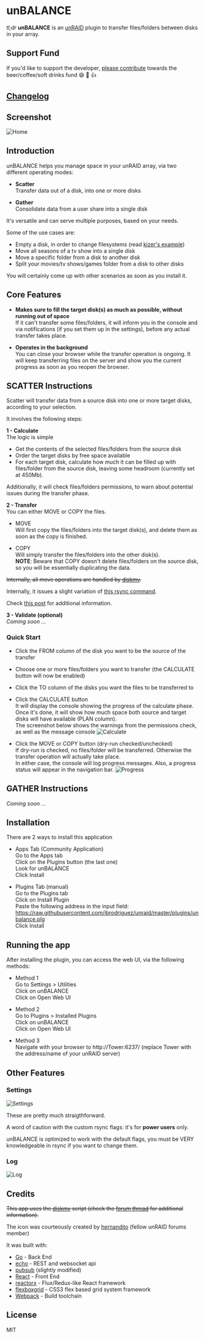 unBALANCE
=========

*tl;dr* **unBALANCE** is an [unRAID](http://lime-technology.com) plugin to transfer files/folders between disks in your array.

## Support Fund
If you'd like to support the developer, [please contribute](https://www.paypal.me/jbrodriguezio) towards the beer/coffee/soft drinks fund :smile: :clap: :+1:

## [Changelog](https://github.com/jbrodriguez/unbalance/releases)

## Screenshot
![Home](metadata/images/300-home.png)

## Introduction
unBALANCE helps you manage space in your unRAID array, via two different operating modes:

- **Scatter**<br/>
Transfer data out of a disk, into one or more disks

- **Gather**<br/>
Consolidate data from a user share into a single disk

It's versatile and can serve multiple purposes, based on your needs.

Some of the use cases are:
- Empty a disk, in order to change filesystems (read [kizer's example](http://lime-technology.com/forum/index.php?topic=45352.msg435488#msg435488))
- Move all seasons of a tv show into a single disk
- Move a specific folder from a disk to another disk
- Split your movies/tv shows/games folder from a disk to other disks

You will certainly come up with other scenarios as soon as you install it.

## Core Features
 - **Makes sure to fill the target disk(s) as much as possible, without
running out of space**<br>
If it can't transfer some files/folders, it will inform you in the console and via notifications (if you set them up in the settings), before any actual transfer takes place.

 - **Operates in the background**<br>
 You can close your browser while the transfer operation is ongoing. It will keep transferring files on the server and show you the current progress as soon as you reopen the browser.

## SCATTER Instructions
Scatter will transfer data from a source disk into one or more target disks, according to your selection.

It involves the following steps:

**1 - Calculate** <br/>
The logic is simple
- Get the contents of the selected files/folders from the source disk
- Order the target disks by free space available
- For each target disk, calculate how much it can be filled up with files/folder from the source disk, leaving some headroom (currently set at 450Mb).

Additionally, it will check files/folders permissions, to warn about potential issues during the transfer phase.

**2 - Transfer** <br/>
You can either MOVE or COPY the files.

- MOVE <br/>
Will first copy the files/folders into the target disk(s), and delete them as soon as the copy is finished.

- COPY <br/>
Will simply transfer the files/folders into the other disk(s).<br/>
**NOTE**: Beware that COPY doesn't delete files/folders on the source disk, so you will be essentially duplicating the data.

~~Internally, all move operations are handled by [diskmv](https://github.com/trinapicot/unraid-diskmv).~~

Internally, it issues a slight variation of [this rsync command](https://lime-technology.com/forum/index.php?topic=37490.msg449941#msg449941).

Check [this post](https://lime-technology.com/forum/index.php?topic=45352.msg476018#msg476018) for additional information.

**3 - Validate (optional)** <br/>
*Coming soon ...*

### Quick Start
- Click the FROM column of the disk you want to be the source of the transfer
- Choose one or more files/folders you want to transfer (the CALCULATE button will now be enabled)
- Click the TO column of the disks you want the files to be transferred to
- Click the CALCULATE button<br>
It will display the console showing the progress of the calculate phase.<br>
Once it's done, it will show how much space both source and target disks will have available (PLAN column).<br>
The screenshot below shows the warnings from the permissions check, as well as the message console
![Calculate](metadata/images/300-calculate.png)

- Click the MOVE or COPY button (dry-run checked/unchecked)<br>
If dry-run is checked, no files/folder will be transferred. Otherwise the transfer operation will actually take place.<br>
In either case, the console will log progress messages. Also, a progress status will appear in the navigation bar.
![Progress](metadata/images/300-progress.png)


## GATHER Instructions
*Coming soon ...*

## Installation
There are 2 ways to install this application

- Apps Tab (Community Application)<br/>
Go to the Apps tab<br/>
Click on the Plugins button (the last one)<br/>
Look for unBALANCE<br/>
Click Install

- Plugins Tab (manual)<br/>
Go to the Plugins tab<br/>
Click on Install Plugin<br/>
Paste the following address in the input field: https://raw.githubusercontent.com/jbrodriguez/unraid/master/plugins/unbalance.plg<br/>
Click Install


## Running the app
After installing the plugin, you can access the web UI, via the following methods:

- Method 1<br/>
Go to Settings > Utilities<br/>
Click on unBALANCE<br/>
Click on Open Web UI<br/>

- Method 2<br/>
Go to Plugins > Installed Plugins<br/>
Click on unBALANCE<br/>
Click on Open Web UI<br/>

- Method 3<br/>
Navigate with your browser to http://Tower:6237/ (replace Tower with the address/name of your unRAID server)<br/>


## Other Features
### Settings
![Settings](metadata/images/300-settings.png)

These are pretty much straigthforward.

A word of caution with the custom rsync flags: it's for **power users** only.

unBALANCE is optimized to work with the default flags, you must be VERY knowledgeable in rsync if you
want to change them.

### Log
![Log](metadata/images/300-log.png)

## Credits
~~This app uses the [diskmv](https://github.com/trinapicot/unraid-diskmv) script (check the [forum thread](http://lime-technology.com/forum/index.php?topic=36201.0) for additional information).~~

The icon was courteously created by [hernandito](http://lime-technology.com/forum/index.php?topic=39707.msg372508#msg372508) (fellow unRAID forums member)

It was built with:

- [Go](https://golang.org/) - Back End
- [echo](https://github.com/labstack/echo) - REST and websocket api
- [pubsub](https://github.com/tuxychandru/pubsub/) (slightly modified)
- [React](https://facebook.github.io/react/) - Front End
- [reactorx](https://github.com/jbrodriguez/reactorx) - Flux/Redux-like React framework
- [flexboxgrid](http://flexboxgrid.com/) - CSS3 flex based grid system
framework
- [Webpack](https://webpack.github.io/) - Build toolchain

## License
MIT
